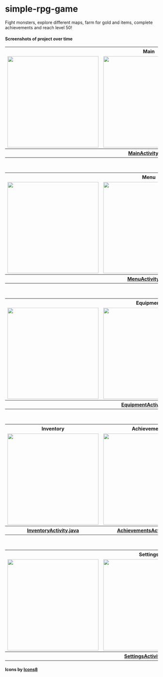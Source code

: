 # simple-rpg-game

Fight monsters, explore different maps, farm for gold and items, complete achievements and reach level 50!

#### Screenshots of project over time

<table style="width:100%">
  <tr>
    <th colspan="3">Main</th>
  </tr>
  <tr>
    <td><img src="https://user-images.githubusercontent.com/28032670/111060610-2ba5fc00-84d9-11eb-8a27-c4dd8333de88.png" width="300"></td>
    <td><img src="https://user-images.githubusercontent.com/28032670/111060774-6197b000-84da-11eb-860a-7d8fccd1fe94.png" width="300"></td>
    <td><img src="https://user-images.githubusercontent.com/28032670/111061486-96a60180-84de-11eb-86d5-ee080b28e80f.png" width="300"></td>
  </tr>
  <tr>
    <th colspan="3"><a href="https://github.com/***REMOVED***/simple-rpg-game/blob/master/app/src/main/java/com/wb/simplerpggame/MainActivity.java">MainActivity.java</a></td>
  </tr>
</table>
<br/>
<table style="width:100%">
  <tr>
    <th colspan="3">Menu</th>
  </tr>
  <tr>
    <td><img src="https://user-images.githubusercontent.com/28032670/111061936-d1109e00-84e0-11eb-8ef3-615539552e2d.png" width="300"></td>
    <td><img src="https://user-images.githubusercontent.com/28032670/111061939-d40b8e80-84e0-11eb-81c1-054fa06c865c.png" width="300"></td>
    <td><img src="https://user-images.githubusercontent.com/28032670/111061941-d66de880-84e0-11eb-948e-37bfd340b23b.png" width="300"></td>
  </tr>
  <tr>
    <th colspan="3"><a href="https://github.com/***REMOVED***/simple-rpg-game/blob/master/app/src/main/java/com/wb/simplerpggame/MenuActivity.java">MenuActivity.java</a></td>
  </tr>
</table>
<br/>
<table style="width:100%">
  <tr>
    <th colspan="3">Equipment</th>
  </tr>
  <tr>
    <td><img src="https://user-images.githubusercontent.com/28032670/111061963-01583c80-84e1-11eb-8f4f-42cc4b002a91.png" width="300"></td>
    <td><img src="https://user-images.githubusercontent.com/28032670/111061964-02896980-84e1-11eb-8591-fb2de22c1d93.png" width="300"></td>
    <td><img src="https://user-images.githubusercontent.com/28032670/111061965-02896980-84e1-11eb-9a35-2e613f8215e0.png" width="300"></td>
  </tr>
  <tr>
    <th colspan="3"><a href="https://github.com/***REMOVED***/simple-rpg-game/blob/master/app/src/main/java/com/wb/simplerpggame/EquipmentActivity.java">EquipmentActivity.java</a></td>
  </tr>
</table>
<br/>
<table style="width:100%">
  <tr>
    <th>Inventory</th>
    <th>Achievements</th>
    <th>Shop</th>
  </tr>
  <tr>
    <td><img src="https://user-images.githubusercontent.com/28032670/111061983-1e8d0b00-84e1-11eb-91f2-6f8cdef6bc14.png" width="300"></td>
    <td><img src="https://user-images.githubusercontent.com/28032670/111062019-5a27d500-84e1-11eb-850c-6dce58031907.png" width="300"></td>
    <td><img src="https://user-images.githubusercontent.com/28032670/111062057-9d824380-84e1-11eb-8c04-3c51e03eda2d.png" width="300"></td>
  </tr>
  <tr>
    <th><a href="https://github.com/***REMOVED***/simple-rpg-game/blob/master/app/src/main/java/com/wb/simplerpggame/InventoryActivity.java">InventoryActivity.java</a></td>
    <th><a href="https://github.com/***REMOVED***/simple-rpg-game/blob/master/app/src/main/java/com/wb/simplerpggame/AchievementsActivity.java">AchievementsActivity.java</a></td>
    <th><a href="https://github.com/***REMOVED***/simple-rpg-game/blob/master/app/src/main/java/com/wb/simplerpggame/ShopActivity.java">ShopActivity.java</a></td>
  </tr>
</table>
<br/>
<table style="width:100%">
  <tr>
    <th colspan="3">Settings</th>
  </tr>
  <tr>
    <td><img src="https://user-images.githubusercontent.com/28032670/111062072-b7238b00-84e1-11eb-9b40-5811a24e7083.png" width="300"></td>
    <td><img src="https://user-images.githubusercontent.com/28032670/111062074-b854b800-84e1-11eb-96f8-6170ca8aa045.png" width="300"></td>
    <td><img src="https://user-images.githubusercontent.com/28032670/111062075-b854b800-84e1-11eb-8096-1fe1eb303434.png" width="300"></td>
  </tr>
    <tr>
    <th colspan="3"><a href="https://github.com/***REMOVED***/simple-rpg-game/blob/master/app/src/main/java/com/wb/simplerpggame/SettingsActivity.java">SettingsActivity.java</a></td>
  </tr>
</table>

#### Icons by <a href="https://icons8.com">Icons8</a>
